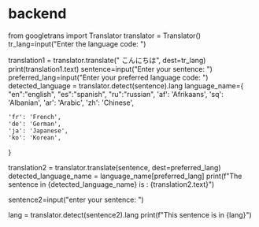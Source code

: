 # backend
from googletrans import Translator
translator = Translator()
tr_lang=input("Enter the language code: ")

translation1 = translator.translate(" こんにちは", dest=tr_lang)
print(translation1.text)
sentence=input("Enter your sentence: ")
preferred_lang=input("Enter your preferred language code: ")
detected_language = translator.detect(sentence).lang
language_name={
    "en":"english",
    "es":"spanish",
    "ru":"russian",
    'af': 'Afrikaans',
    'sq': 'Albanian',
    'ar': 'Arabic',
    'zh': 'Chinese',

    'fr': 'French',
    'de': 'German',
    'ja': 'Japanese',
    'ko': 'Korean',


}

translation2 = translator.translate(sentence, dest=preferred_lang)
detected_language_name = language_name[preferred_lang]
print(f"The sentence in {detected_language_name} is : {translation2.text}")

sentence2=input("enter your sentence: ")

lang = translator.detect(sentence2).lang
print(f"This sentence is in {lang}")
